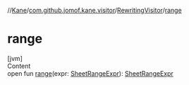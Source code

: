 //[Kane](../../index.md)/[com.github.jomof.kane.visitor](../index.md)/[RewritingVisitor](index.md)/[range](range.md)



# range  
[jvm]  
Content  
open fun [range](range.md)(expr: [SheetRangeExpr](../../com.github.jomof.kane.sheet/-sheet-range-expr/index.md)): [SheetRangeExpr](../../com.github.jomof.kane.sheet/-sheet-range-expr/index.md)  



